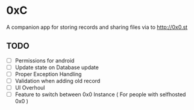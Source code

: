 # 0xC

A companion app for storing records and sharing files via to http://0x0.st

## TODO

- [ ] Permissions for android
- [ ] Update state on Database update
- [ ] Proper Exception Handling
- [ ] Validation when adding old record
- [ ] UI Overhoul
- [ ] Feature to switch between 0x0 Instance ( For people with selfhosted 0x0 )